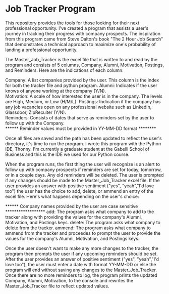 # Job Tracker Program

This repository provides the tools for those looking for their next professional opportunity.  I've created a program that assists a user's journey in tracking their progress with company prospects.  The inspiration from this program came from Steve Dalton's book "The 2 Hour Job Search" that demonstrates a technical approach to maximize one's probability of landing a professional opportunity.

The Master_Job_Tracker is the excel file that is written to and read by the program and consists of 5 columns, Company, Alumni, Motivation, Postings, and Reminders.  Here are the indications of each column:

Company: A list companies provided by the user.  This column is the index for both the tracker file and python program. 
Alumni: Indicates if the user knows of anyone working at the company (Y/N).  
Motivation: A scale of how interested the user is in the company.  The levels are High, Medium, or Low (H/M/L). 
Postings: Indication if the company has any job vacancies open on any professional website such as LinkedIn, Glassdoor, ZipRecuiter (Y/N).  
Reminders: Consists of dates that serve as reminders set by the user to follow up with the Company.  
****** Reminder values must be provided in YY-MM-DD format ********

Once all files are saved and the path has been updated to reflect the user's directory, it's time to run the program.  I wrote this program with the Python IDE, Thonny.  I'm currently a graduate student at the Gabelli School of Business and this is the IDE we used for our Python course.

When the program runs, the first thing the user will recognize is an alert to follow up with company prospects if reminders are set for today, tomorrow, or in a couple days.  Any old reminders will be deleted.  The user is prompted if any changes should be made to the Master_Job_Tracker excel file.  If the user provides an answer with positive sentiment ("yes", "yeah","I'd love too") the user has the choice to add, delete, or ammend an entry of the excel file.  Here's what happens depending on the user's choice:


****** Company names provided by the user are case sensitive ******************
add: The program asks what company to add to the tracker along with providing the values for the company's Alumni, Motivation, and Postings keys.
delete: The program asks what company to delete from the tracker.
ammend: The program asks what company to ammend from the tracker and proceedes to prompt the user to provide the values for the company's Alumni, Motivation, and Postings keys.

Once the user doesn't want to make any more changes to the tracker, the program then prompts the user if any upcoming reminders should be set.  After the user provides an answer of positive sentiment ("yes", "yeah","I'd love too"), the user must enter a date with format YY-MM-DD or else the program will end without saving any changes to the Master_Job_Tracker.  Once there are no more reminders to log, the program prints the updated Company, Alumni, Motivation,  to the console and rewrites the Master_Job_Tracker file to reflect updated values.  



